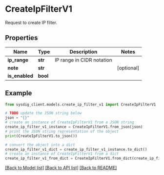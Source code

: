 # CreateIpFilterV1

Request to create IP filter.

## Properties

Name | Type | Description | Notes
------------ | ------------- | ------------- | -------------
**ip_range** | **str** | IP range in CIDR notation | 
**note** | **str** |  | [optional] 
**is_enabled** | **bool** |  | 

## Example

```python
from sysdig_client.models.create_ip_filter_v1 import CreateIpFilterV1

# TODO update the JSON string below
json = "{}"
# create an instance of CreateIpFilterV1 from a JSON string
create_ip_filter_v1_instance = CreateIpFilterV1.from_json(json)
# print the JSON string representation of the object
print(CreateIpFilterV1.to_json())

# convert the object into a dict
create_ip_filter_v1_dict = create_ip_filter_v1_instance.to_dict()
# create an instance of CreateIpFilterV1 from a dict
create_ip_filter_v1_from_dict = CreateIpFilterV1.from_dict(create_ip_filter_v1_dict)
```
[[Back to Model list]](../README.md#documentation-for-models) [[Back to API list]](../README.md#documentation-for-api-endpoints) [[Back to README]](../README.md)


